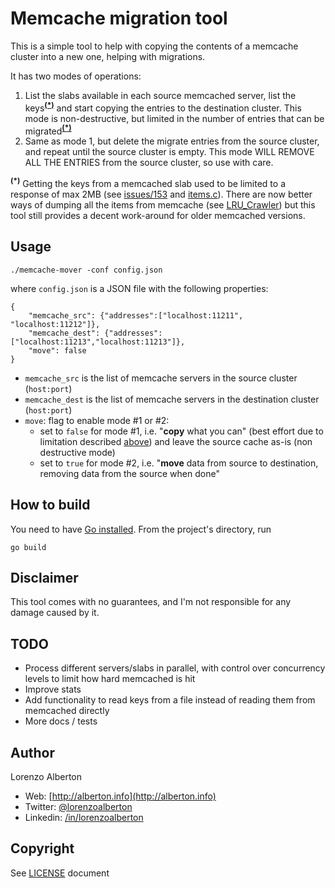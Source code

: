 Memcache migration tool
=======================

This is a simple tool to help with copying the contents of a memcache cluster into a new one, helping with migrations.


It has two modes of operations:

1. List the slabs available in each source memcached server, list the keys<b><sup id="a1">[(\*)](#f1)</sup></b> and start copying the entries to the destination cluster.  This mode is non-destructive, but limited in the number of entries that can be migrated<b><sup id="a1">[(\*)](#f1)</sup></b>
2. Same as mode 1, but delete the migrate entries from the source cluster, and repeat until the source cluster is empty.  This mode WILL REMOVE ALL THE ENTRIES from the source cluster, so use with care.

<b id="f1"><sup>(\*)</sup></b> Getting the keys from a memcached slab used to be limited to a response of max 2MB (see [issues/153](https://github.com/memcached/memcached/issues/153) and [items.c](https://github.com/memcached/memcached/blob/1174994a6cb977785fdf38aea915d23c1cfb5a56/items.c#L563)). There are now better ways of dumping all the items from memcache (see [LRU_Crawler](https://github.com/memcached/memcached/blob/master/doc/protocol.txt)) but this tool still provides a decent work-around for older memcached versions.

Usage
-----

    ./memcache-mover -conf config.json

where `config.json` is a JSON file with the following properties:

    {
    	"memcache_src": {"addresses":["localhost:11211", "localhost:11212"]},
    	"memcache_dest": {"addresses":["localhost:11213","localhost:11213"]},
    	"move": false
    }

* `memcache_src` is the list of memcache servers in the source cluster (`host:port`)
* `memcache_dest` is the list of memcache servers in the destination cluster (`host:port`)
* `move`: flag to enable mode #1 or #2:
   * set to `false` for mode #1, i.e. "**copy** what you can" (best effort due to limitation described <span id="a1">[above](#f1)</span>) and leave the source cache as-is (non destructive mode)
   * set to `true` for mode #2, i.e. "**move** data from source to destination, removing data from the source when done"

How to build
------------

You need to have [Go installed](https://golang.org/doc/install).
From the project's directory, run

```shell
go build
```


Disclaimer
----------

This tool comes with no guarantees, and I'm not responsible for any damage caused by it.

TODO
----
* Process different servers/slabs in parallel, with control over concurrency levels to limit how hard memcached is hit
* Improve stats
* Add functionality to read keys from a file instead of reading them from memcached directly
* More docs / tests


Author
------

Lorenzo Alberton

* Web: [http://alberton.info](http://alberton.info)
* Twitter: [@lorenzoalberton](https://twitter.com/lorenzoalberton)
* Linkedin: [/in/lorenzoalberton](https://www.linkedin.com/in/lorenzoalberton)



Copyright
---------

See [LICENSE](LICENSE) document